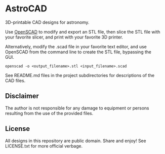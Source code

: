 # AstroCAD

3D-printable CAD designs for astronomy.

Use [OpenSCAD](https://openscad.org) to modify and export an STL file, then
slice the STL file with your favorite slicer, and print with your favorite
3D printer.

Alternatively, modify the .scad file in your favorite text editor, and use
OpenSCAD from the command line to create the STL file, bypassing the GUI.

```
openscad -o <output_filename>.stl <input_filename>.scad
```

See README.md files in the project subdirectories for descriptions of the
CAD files.

## Disclaimer

The author is not responsible for any damage to equipment or persons resulting 
from the use of the provided files.

## License

All designs in this repository are public domain. Share and enjoy! See
LICENSE.txt for more official verbage.

